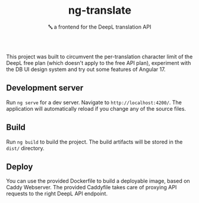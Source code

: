 <h1 align=center>ng-translate</h1>

<p align=center>🔤 a frontend for the DeepL translation API</p>

<br><br>

This project was built to circumvent the per-translation character limit of the DeepL free plan (which doesn't apply to the free API plan), experiment with the DB UI design system and try out some features of Angular 17.

## Development server

Run `ng serve` for a dev server. Navigate to `http://localhost:4200/`. The application will automatically reload if you change any of the source files.

## Build

Run `ng build` to build the project. The build artifacts will be stored in the `dist/` directory.

## Deploy

You can use the provided Dockerfile to build a deployable image, based on Caddy Webserver. The provided Caddyfile takes care of proxying API requests to the right DeepL API endpoint.



